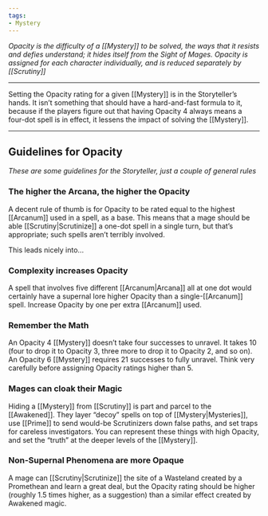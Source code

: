 ```yaml
---
tags:
- Mystery
---
```


_Opacity is the difficulty of a [[Mystery]] to be solved, the ways that it resists and  defies understand; it hides itself from the Sight of Mages. Opacity is assigned for each character individually, and is reduced separately by [[Scrutiny]]_

---

Setting the Opacity rating for a given [[Mystery]] is in the Storyteller’s hands. It isn’t something that should have a hard-and-fast formula to it, because if the players figure out that having Opacity 4 always means a four-dot spell is in effect, it lessens the impact of solving the [[Mystery]].

---

## Guidelines for Opacity

_These are some guidelines for the Storyteller, just a couple of general rules_

### The higher the Arcana, the higher the Opacity

A decent rule of thumb is for Opacity to be rated equal to the highest [[Arcanum]] used in a spell, as a base. This means that a mage should be able [[Scrutiny|Scrutinize]] a one-dot spell in a single turn, but that’s appropriate; such spells aren’t terribly involved.

This leads nicely into...

### Complexity increases Opacity

A spell that involves five different [[Arcanum|Arcana]] all at one dot would certainly have a supernal lore higher Opacity than a single-[[Arcanum]] spell. Increase Opacity by one per extra [[Arcanum]] used.

### Remember the Math

An Opacity 4 [[Mystery]] doesn’t take four successes to unravel. It takes 10 (four to drop it to Opacity 3, three more to drop it to Opacity 2, and so on). An Opacity 6 [[Mystery]] requires 21 successes to fully unravel. Think very carefully before assigning Opacity ratings higher than 5.

### Mages can cloak their Magic

Hiding a [[Mystery]] from [[Scrutiny]] is part and parcel to the [[Awakened]]. They layer “decoy” spells on top of [[Mystery|Mysteries]], use [[Prime]] to send would-be Scrutinizers down false paths, and set traps for careless investigators. You can represent these things with high Opacity, and set the “truth” at the deeper levels of the [[Mystery]].

### Non-Supernal Phenomena are more Opaque

A mage can [[Scrutiny|Scrutinize]] the site of a Wasteland created by a Promethean and learn a great deal, but the Opacity rating should be higher (roughly 1.5 times higher, as a suggestion) than a similar effect created by Awakened magic.


